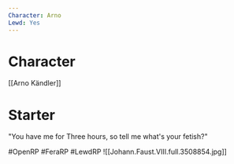```yaml
---
Character: Arno
Lewd: Yes
---
```

# Character
[[Arno Kändler]]

# Starter
"You have me for Three hours, so tell me what's your fetish?"

#OpenRP #FeraRP #LewdRP 
![[Johann.Faust.VIII.full.3508854.jpg]]